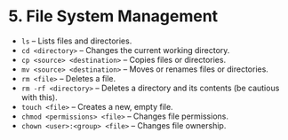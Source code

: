 # 5. **File System Management**
   - `ls` – Lists files and directories.
   - `cd <directory>` – Changes the current working directory.
   - `cp <source> <destination>` – Copies files or directories.
   - `mv <source> <destination>` – Moves or renames files or directories.
   - `rm <file>` – Deletes a file.
   - `rm -rf <directory>` – Deletes a directory and its contents (be cautious with this).
   - `touch <file>` – Creates a new, empty file.
   - `chmod <permissions> <file>` – Changes file permissions.
   - `chown <user>:<group> <file>` – Changes file ownership.